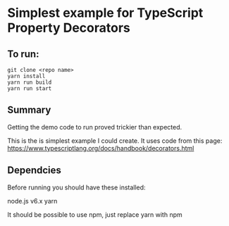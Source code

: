 # Simplest example for TypeScript Property Decorators

## To run:
```
git clone <repo name>
yarn install
yarn run build
yarn run start
```

## Summary
Getting the demo code to run proved trickier than expected.

This is the is simplest example I could create. It uses code from this page: <https://www.typescriptlang.org/docs/handbook/decorators.html>

## Dependcies
Before running you should have these installed:

node.js v6.x
yarn

It should be possible to use npm, just replace yarn with npm
